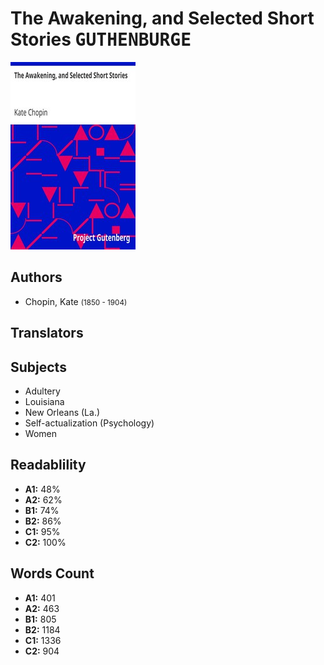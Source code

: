 # The Awakening, and Selected Short Stories <kbd>GUTHENBURGE</kbd>

![](./cover.medium.jpg "")

## Authors


 - Chopin, Kate <small>(1850 - 1904)</small>

## Translators



## Subjects


 - Adultery
 - Louisiana
 - New Orleans (La.)
 - Self-actualization (Psychology)
 - Women

## Readablility


 - **A1:** 48%
 - **A2:** 62%
 - **B1:** 74%
 - **B2:** 86%
 - **C1:** 95%
 - **C2:** 100%

## Words Count


 - **A1:** 401
 - **A2:** 463
 - **B1:** 805
 - **B2:** 1184
 - **C1:** 1336
 - **C2:** 904
